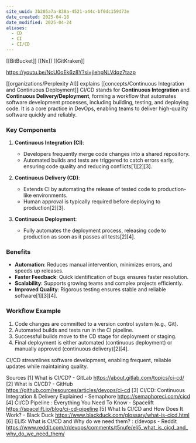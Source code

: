 ```yaml
---
site_uuid: 3b205a7a-830a-4521-a44c-bf0dc159d73e
date_created: 2025-04-18
date_modified: 2025-04-24
aliases:
  - CD
  - CI
  - CI/CD
---
```


[[BitBucket]]
[[Nx]]
[[GitKraken]]

https://youtu.be/NcU0oEk6z8Y?si=jlehpNLVdqz7tazp

[[organizations/Perplexity AI]] explains [[concepts/Continuous Integration and Continuous Deployment]] 
CI/CD stands for **Continuous Integration** and **Continuous Delivery/Deployment**, forming a workflow that automates software development processes, including building, testing, and deploying code. It is a core practice in DevOps, enabling teams to deliver high-quality software quickly and reliably.

### Key Components
1. **Continuous Integration (CI)**:
   - Developers frequently merge code changes into a shared repository.
   - Automated builds and tests are triggered to catch errors early, ensuring code quality and reducing conflicts[1][2][3].

2. **Continuous Delivery (CD)**:
   - Extends CI by automating the release of tested code to production-like environments.
   - Human approval is typically required before deploying to production[2][3].

3. **Continuous Deployment**:
   - Fully automates the deployment process, releasing code to production as soon as it passes all tests[2][4].

### Benefits
- **Automation**: Reduces manual intervention, minimizes errors, and speeds up releases.
- **Faster Feedback**: Quick identification of bugs ensures faster resolution.
- **Scalability**: Supports growing teams and complex projects efficiently.
- **Improved Quality**: Rigorous testing ensures stable and reliable software[1][3][4].

### Workflow Example
1. Code changes are committed to a version control system (e.g., Git).
2. Automated builds and tests run in the CI pipeline.
3. Successful builds move to the CD stage for deployment or staging.
4. Final deployment is either automated (continuous deployment) or manually approved (continuous delivery)[2][4]. 

CI/CD streamlines software development, enabling frequent, reliable updates while maintaining quality.

Sources
[1] What is CI/CD? - GitLab https://about.gitlab.com/topics/ci-cd/
[2] What is CI/CD? - GitHub https://github.com/resources/articles/devops/ci-cd
[3] CI/CD: Continuous Integration & Delivery Explained - Semaphore https://semaphoreci.com/cicd
[4] CI/CD Pipeline : Everything You Need To Know - Spacelift https://spacelift.io/blog/ci-cd-pipeline
[5] What Is CI/CD and How Does It Work? - Black Duck https://www.blackduck.com/glossary/what-is-cicd.html
[6] ELI5: What is CI/CD and Why do we need them? : r/devops - Reddit https://www.reddit.com/r/devops/comments/t5nufe/eli5_what_is_cicd_and_why_do_we_need_them/
